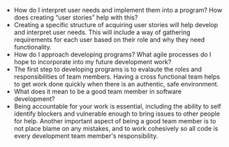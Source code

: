 - How do I interpret user needs and implement them into a program? How does creating “user stories” help with this?
-   Creating a specific structure of acquiring user stories will help develop and interpret user needs. This will include a way of gathering requirements for each user based on their role and why they need functionality. 
- How do I approach developing programs? What agile processes do I hope to incorporate into my future development work?
-   The first step to developing programs is to evalaute the roles and responsibilities of team members. Having a cross functional team helps to get work done quickly when there is an authentic, safe environment. 
- What does it mean to be a good team member in software development?
-   Being accountable for your work is essential, including the ability to self identify blockers and vulnerable enough to bring issues to other people for help. Another important aspect of being a good team member is to not place blame on any mistakes, and to work cohesively so all code is every development team member's responsibility. 


<!---
deadlydud88/deadlydud88 is a ✨ special ✨ repository because its `README.md` (this file) appears on your GitHub profile.
You can click the Preview link to take a look at your changes.
--->
